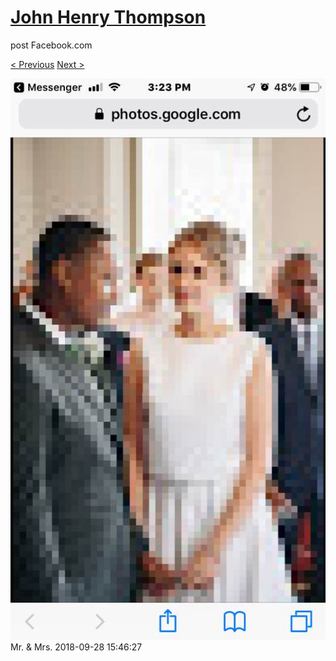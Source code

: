 # [John Henry Thompson](../README.md)
post Facebook.com

[< Previous](2018-09-28-5.md) [Next >](2018-09-27-1.md)

[![](../media/2018-09-28/Timeline-Photos-Mr-Mrs.jpg)](../README.md)
Mr. & Mrs.
2018-09-28 15:46:27